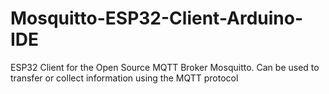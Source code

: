 # Mosquitto-ESP32-Client-Arduino-IDE
ESP32 Client for the Open Source MQTT Broker Mosquitto.  Can be used to transfer or collect information using the MQTT protocol
